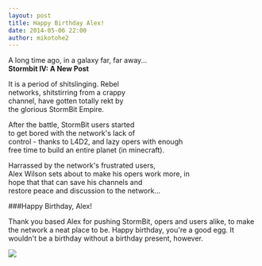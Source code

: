 ```yaml
---
layout: post
title: Happy Birthday Alex!
date: 2014-05-06 22:00
author: mikotohe2
---
```


A long time ago, in a galaxy far, far away...  
**Stormbit IV: A New Post**  

It is a period of shitslinging. Rebel  
networks, shitstirring from a crappy  
channel, have gotten totally rekt by  
the glorious StormBit Empire.  

After the battle, StormBit users started  
to get bored with the network's lack of  
control - thanks to L4D2, and lazy opers with enough  
free time to build an entire planet (in minecraft).  

Harrassed by the network's frustrated users,  
Alex Wilson sets about to make his opers work more, in  
hope that that can save his channels and  
restore peace and discussion to the network...  

###Happy Birthday, Alex!  

Thank you based Alex for pushing StormBit, opers and users alike, to make the network a neat place to be. Happy birthday, you're a good egg.
It wouldn't be a birthday without a birthday present, however.

![](http://a.pomf.se/xlmeue.png)

